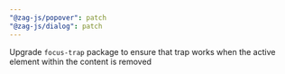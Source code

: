 ```yaml
---
"@zag-js/popover": patch
"@zag-js/dialog": patch
---
```


Upgrade `focus-trap` package to ensure that trap works when the active element within the content is removed
